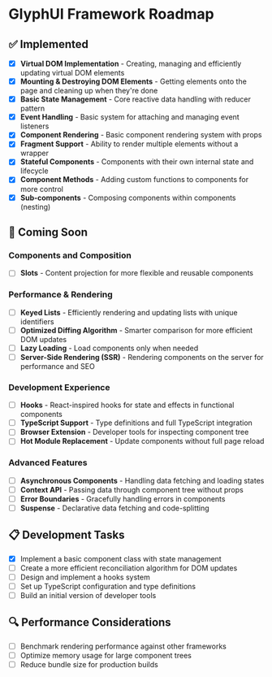 # GlyphUI Framework Roadmap

## ✅ Implemented

- [x] **Virtual DOM Implementation** - Creating, managing and efficiently updating virtual DOM elements
- [x] **Mounting & Destroying DOM Elements** - Getting elements onto the page and cleaning up when they're done
- [x] **Basic State Management** - Core reactive data handling with reducer pattern
- [x] **Event Handling** - Basic system for attaching and managing event listeners
- [x] **Component Rendering** - Basic component rendering system with props
- [x] **Fragment Support** - Ability to render multiple elements without a wrapper
- [x] **Stateful Components** - Components with their own internal state and lifecycle
- [x] **Component Methods** - Adding custom functions to components for more control
- [x] **Sub-components** - Composing components within components (nesting)

## 🚧 Coming Soon

### Components and Composition
- [ ] **Slots** - Content projection for more flexible and reusable components

### Performance & Rendering
- [ ] **Keyed Lists** - Efficiently rendering and updating lists with unique identifiers
- [ ] **Optimized Diffing Algorithm** - Smarter comparison for more efficient DOM updates
- [ ] **Lazy Loading** - Load components only when needed
- [ ] **Server-Side Rendering (SSR)** - Rendering components on the server for performance and SEO

### Development Experience
- [ ] **Hooks** - React-inspired hooks for state and effects in functional components
- [ ] **TypeScript Support** - Type definitions and full TypeScript integration
- [ ] **Browser Extension** - Developer tools for inspecting component tree
- [ ] **Hot Module Replacement** - Update components without full page reload

### Advanced Features
- [ ] **Asynchronous Components** - Handling data fetching and loading states
- [ ] **Context API** - Passing data through component tree without props
- [ ] **Error Boundaries** - Gracefully handling errors in components
- [ ] **Suspense** - Declarative data fetching and code-splitting

## 📋 Development Tasks

- [x] Implement a basic component class with state management
- [ ] Create a more efficient reconciliation algorithm for DOM updates
- [ ] Design and implement a hooks system
- [ ] Set up TypeScript configuration and type definitions
- [ ] Build an initial version of developer tools

## 🔍 Performance Considerations

- [ ] Benchmark rendering performance against other frameworks
- [ ] Optimize memory usage for large component trees
- [ ] Reduce bundle size for production builds 